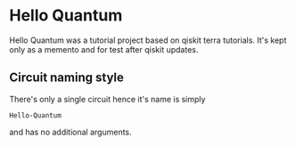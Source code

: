 # Hello Quantum

Hello Quantum was a tutorial project based on qiskit terra tutorials. It's kept only as a memento and for test after
qiskit updates.

## Circuit naming style

There's only a single circuit hence it's name is simply

```
Hello-Quantum
```

and has no additional arguments.
